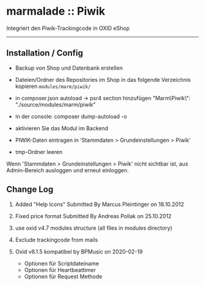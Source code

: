 # marmalade :: Piwik

Integriert den Piwik-Trackingcode in OXID eShop

---

## Installation / Config

- Backup von Shop und Datenbank erstellen

- Dateien/Ordner des Repositories im Shop in das folgende Verzeichnis kopieren
  `modules/marm/piwik/`

- in composer.json autoload -> psr4 section hinzufügen
  "Marm\\Piwik\\": "./source/modules/marm/piwik"

- in der console: composer dump-autoload -o

- aktivieren Sie das Modul im Backend

- PIWIK-Daten eintragen in 'Stammdaten > Grundeinstellungen > Piwik'

- tmp-Ordner leeren

Wenn 'Stammdaten > Grundeinstellungen > Piwik' nicht sichtbar ist, aus Admin-Bereich ausloggen und erneut einloggen.

## Change Log

1. Added "Help Icons" Submitted By Marcus Pleintinger on 18.10.2012

2. Fixed price format Submitted By Andreas Pollak on 25.10.2012

3. use oxid v4.7 modules structure (all files in modules directory)

4. Exclude trackingcode from mails

5. Oxid v6.1.5 kompatibel by BPMusic on 2020-02-19
   - Optionen für Scriptdateiname
   - Optionen für Heartbeattimer
   - Optionen für Request Methode
